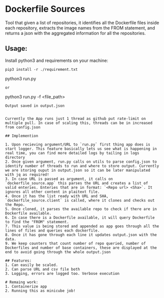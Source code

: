 # Dockerfile Sources
Tool that given a list of repositories, it identifies all the Dockerfile files inside each repository, extracts the image names from the FROM statement, and returns a json with the aggregated information for all the repositories.

## Usage:
Install python3 and requirements on your machine:
```
pip3 install -r ./requirement.txt 
```
python3 run.py <url>
```
or
```
python3 run.py -f <file_path>
```
Output saved in output.json


Currently the App runs just 1 thread as github put rate-limit on multiple pull. In case of scaling this, threads can be in increased from config.json

## Implemention

1. Upon recieving argument/URL to `run.py` first thing app does is start logger. This feature basically lets us see what is happening in real time, you can find more detailed logs by tailing in logs directory
2. Once given argument, run.py calls on utils to parse config.json to identify number of threads to run and where to store output. Currently we are storing ouput in output.json so it can be later manipulated with jq as required!
3. In case URL is passed as argument, it calls on `dockerfile_source.app` this parses the URL and creates a list of valid enteries. Enteries that are in format: `<Repo url> <Sha>`. It ignores all other content in plaitext file.
4. Once it has the list ready with URL and SHA, `dockerfile_source.client` is called, where it clones and checks out the Repo.
5. Once cloned, it parses the available repo to check if there are in Dockerfile available.
6. In case there is a Dockerfile available, it will query Dockerfile to find the "FROM" statement.
7. This value is being stored and appended as app goes through all the lines of files and queries each dockerfile.
8. Once it has gone through each line it updates output.json with the data. 
9. We keep counters that count number of repo queried, number of Dockerfiles and number of base containers, these are displayed at the end to avoid going through the whole output.json

## Features:
1. Can easily be scaled. 
2. Can parse URL and csv file both
3. Logging, errors are logged too. Verbose execution

# Remaing work:
1. Containerize app
2. Running this as minicube job!
